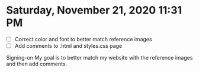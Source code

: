 # Saturday, November 21, 2020 11:31 PM
- [ ] Correct color and font to better match reference images
- [ ] Add comments to .html and styles.css page

Signing-on My goal is to better match my website with the reference images and then add comments.